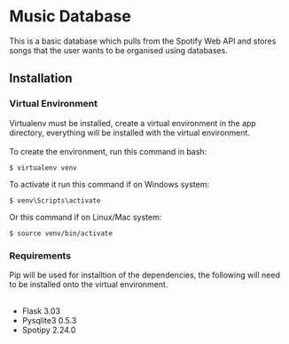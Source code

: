 # Music Database
This is a basic database which pulls from the Spotify Web API and stores songs that the user wants to be organised using databases.

## Installation
### Virtual Environment
Virtualenv must be installed, create a virtual environment in the app directory, everything will be installed with the virtual environment. <br />
<br />
To create the environment, run this command in bash:
```
$ virtualenv venv
```
To activate it run this command if on Windows system:
```
$ venv\Scripts\activate
```
Or this command if on Linux/Mac system:
```
$ source venv/bin/activate
```

### Requirements
Pip will be used for installtion of the dependencies, the following will need to be installed onto the virtual environment. <br />
<br />
* Flask 3.03
* Pysqlite3 0.5.3
* Spotipy 2.24.0
